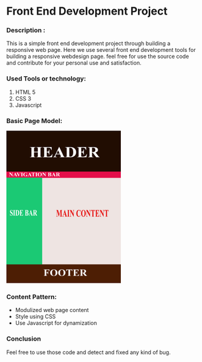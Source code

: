 <h1>Front End Development Project</h1>
<h3>Description :</h3>
<p>This is a simple front end development project through building a responsive web page. 
Here we use several front end development tools for building a responsive webdesign page.
feel free for use the source code and contribute for your personal use and satisfaction.</p>
<h3>Used Tools or technology:</h3>
<ol>
  <li>HTML 5</li>
  <li>CSS 3</li>
  <li>Javascript</li>
</ol>
<h3>Basic Page Model: </h3>
<img src="/images/Basic_model.jpg" alt="page model" style="width: 300px;height: 400px">
<h3>Content Pattern: </h3>
<ul>
  <li>Modulized web page content</li>
  <li>Style using CSS</li>
  <li>Use Javascript for dynamization</li>
</ul>
<h3>Conclusion</h3>
<p>Feel free to use those code and detect and fixed any kind of bug.</p>
